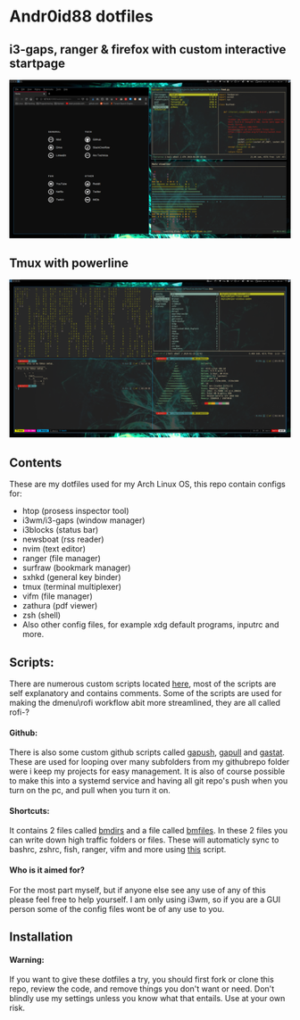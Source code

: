 # Andr0id88 dotfiles

## i3-gaps, ranger & firefox with custom interactive startpage
![I3-gaps](https://github.com/Andr0id88/kalivoidrice/blob/master/i3.png "i3-gaps")

## Tmux with powerline
![Tmux](https://github.com/Andr0id88/kalivoidrice/blob/master/tmux.png "Tmux")

## Contents
These are my dotfiles used for my Arch Linux OS, this repo contain configs for:

* htop (prosess inspector tool)
* i3wm/i3-gaps (window manager)
* i3blocks (status bar)
* newsboat (rss reader)
* nvim (text editor)
* ranger (file manager)
* surfraw (bookmark manager)
* sxhkd (general key binder)
* tmux (terminal multiplexer)
* vifm (file manager)
* zathura (pdf viewer)
* zsh (shell)
* Also other config files, for example xdg default programs, inputrc and more.


## Scripts:
There are numerous custom scripts located [here](https://github.com/Andr0id88/dotfiles/tree/master/.local/bin/tools), most of the scripts are self explanatory and contains comments.
Some of the scripts are used for making the dmenu\rofi workflow abit more streamlined, they are all called rofi-?

#### Github:
There is also some custom github scripts called [gapush](https://github.com/Andr0id88/dotfiles/blob/master/.local/bin/tools/gapush), [gapull](https://github.com/Andr0id88/dotfiles/blob/master/.local/bin/tools/gapull) and [gastat](https://github.com/Andr0id88/dotfiles/blob/master/.local/bin/tools/gastat). These are used for looping over many subfolders from my githubrepo folder were i keep my projects for easy management. It is also of course possible to make this into a systemd service and having all git repo's push when you turn on the pc, and pull when you turn it on.

#### Shortcuts:
It contains 2 files called [bmdirs](https://github.com/Andr0id88/dotfiles/blob/master/.config/bmdirs) and a file called [bmfiles](https://github.com/Andr0id88/dotfiles/blob/master/.config/bmfiles).
In these 2 files you can write down high traffic folders or files. These will automaticly sync to bashrc, zshrc, fish, ranger, vifm and more using [this](https://github.com/Andr0id88/dotfiles/blob/master/.local/bin/tools/shortcuts) script.


#### Who is it aimed for?
For the most part myself, but if anyone else see any use of any of this please feel free to help yourself. I am only using i3wm, so if you are a GUI person some of the config files wont be of any use to you.

## Installation
#### **Warning**:
If you want to give these dotfiles a try, you should first fork or clone this repo, review the code, and remove things you don't want or need. Don't blindly use my settings unless you know what that entails. Use at your own risk.


